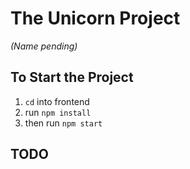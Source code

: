 # The Unicorn Project
*(Name pending)*

## To Start the Project
1. `cd` into frontend
2. run `npm install`
3. then run `npm start`

## TODO

